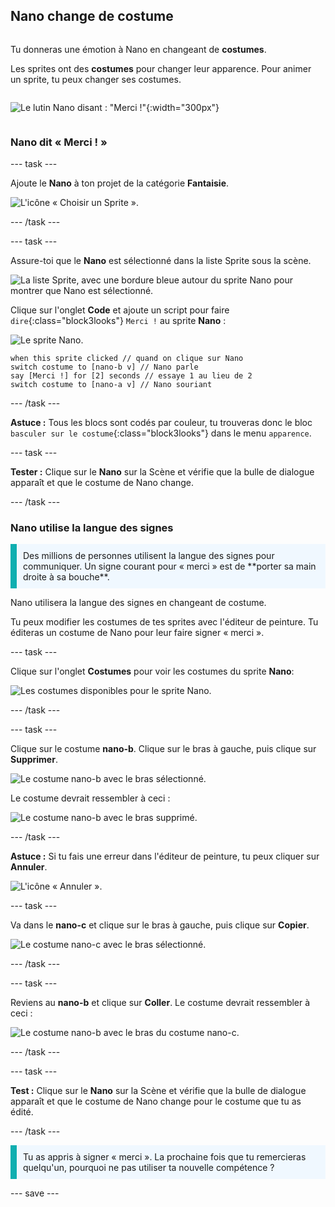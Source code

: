 ## Nano change de costume

<div style="display: flex; flex-wrap: wrap">
<div style="flex-basis: 200px; flex-grow: 1; margin-right: 15px;">

Tu donneras une émotion à Nano en changeant de **costumes**.

Les sprites ont des **costumes** pour changer leur apparence. Pour animer un sprite, tu peux changer ses costumes.

</div>
<div>

![Le lutin Nano disant : "Merci !"](images/nano-step-2.png){:width="300px"}

</div>
</div>

### Nano dit « Merci ! »

--- task ---

Ajoute le **Nano** à ton projet de la catégorie **Fantaisie**.

![L'icône « Choisir un Sprite ».](images/choose-sprite-menu.png)

--- /task ---

--- task ---

Assure-toi que le **Nano** est sélectionné dans la liste Sprite sous la scène.

![La liste Sprite, avec une bordure bleue autour du sprite Nano pour montrer que Nano est sélectionné.](images/nano-selected.png)


Clique sur l'onglet **Code** et ajoute un script pour faire `dire`{:class="block3looks"} `Merci !` au sprite **Nano** :

![Le sprite Nano.](images/nano-sprite.png)

```blocks3
when this sprite clicked // quand on clique sur Nano
switch costume to [nano-b v] // Nano parle
say [Merci !] for [2] seconds // essaye 1 au lieu de 2
switch costume to [nano-a v] // Nano souriant
```
--- /task ---

**Astuce :** Tous les blocs sont codés par couleur, tu trouveras donc le bloc `basculer sur le costume`{:class="block3looks"} dans le menu `apparence`.

--- task ---

**Tester :** Clique sur le **Nano** sur la Scène et vérifie que la bulle de dialogue apparaît et que le costume de Nano change.

--- /task ---

### Nano utilise la langue des signes

<p style="border-left: solid; border-width:10px; border-color: #0faeb0; background-color: aliceblue; padding: 10px;">Des millions de personnes utilisent la langue des signes pour communiquer. Un signe courant pour « merci » est de **porter sa main droite à sa bouche**. 
</p>

Nano utilisera la langue des signes en changeant de costume.

Tu peux modifier les costumes de tes sprites avec l'éditeur de peinture. Tu éditeras un costume de Nano pour leur faire signer « merci ».

--- task ---

Clique sur l'onglet **Costumes** pour voir les costumes du sprite **Nano**:

![Les costumes disponibles pour le sprite Nano.](images/nano-costumes.png)

--- /task ---

--- task ---

Clique sur le costume **nano-b**. Clique sur le bras à gauche, puis clique sur **Supprimer**.

![Le costume nano-b avec le bras sélectionné.](images/nano-arm-selected.png)

Le costume devrait ressembler à ceci :

![Le costume nano-b avec le bras supprimé.](images/nano-arm-deleted.png)

--- /task ---

**Astuce :** Si tu fais une erreur dans l'éditeur de peinture, tu peux cliquer sur **Annuler**.

![L'icône « Annuler ».](images/nano-undo.png)

--- task ---

Va dans le **nano-c** et clique sur le bras à gauche, puis clique sur **Copier**.

![Le costume nano-c avec le bras sélectionné.](images/nano-c-arm-selected.png)

--- /task ---

--- task ---

Reviens au **nano-b** et clique sur **Coller**. Le costume devrait ressembler à ceci :

![Le costume nano-b avec le bras du costume nano-c.](images/nano-b-new-arm.png)

--- /task ---

--- task ---

**Test :** Clique sur le **Nano** sur la Scène et vérifie que la bulle de dialogue apparaît et que le costume de Nano change pour le costume que tu as édité.

--- /task ---

<p style="border-left: solid; border-width:10px; border-color: #0faeb0; background-color: aliceblue; padding: 10px;">Tu as appris à signer « merci ». La prochaine fois que tu remercieras quelqu'un, pourquoi ne pas utiliser ta nouvelle compétence ?
</p>

--- save ---
